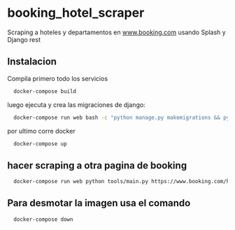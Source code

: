 # booking_hotel_scraper
Scraping a hoteles y departamentos en www.booking.com usando Splash y Django rest

## Instalacion

Compila primero todo los servicios

```bash
  docker-compose build
```

luego ejecuta y crea las migraciones de django:


```bash
  docker-compose run web bash -c "python manage.py makemigrations && python manage.py migrate"
```

por ultimo corre docker


```bash
  docker-compose up
```

## hacer scraping a otra pagina de booking

```bash
  docker-compose run web python tools/main.py https://www.booking.com/hotel/cl/ibis-budget-providencia.es.html
```

## Para desmotar la imagen usa el comando

```bash
  docker-compose down
```



